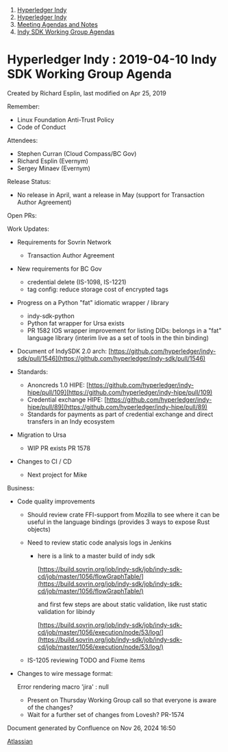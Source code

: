 1. [Hyperledger Indy](index.html)
2. [Hyperledger Indy](Hyperledger-Indy_19464194.html)
3. [Meeting Agendas and Notes](Meeting-Agendas-and-Notes_19464715.html)
4. [Indy SDK Working Group Agendas](Indy-SDK-Working-Group-Agendas_19464232.html)

# Hyperledger Indy : 2019-04-10 Indy SDK Working Group Agenda

Created by Richard Esplin, last modified on Apr 25, 2019

Remember:

- Linux Foundation Anti-Trust Policy
- Code of Conduct

Attendees:

- Stephen Curran (Cloud Compass/BC Gov)
- Richard Esplin (Evernym)
- Sergey Minaev (Evernym)

Release Status:

- No release in April, want a release in May (support for Transaction Author Agreement)

Open PRs:

Work Updates:

- Requirements for Sovrin Network
  
  - Transaction Author Agreement
- New requirements for BC Gov
  
  - credential delete (IS-1098, IS-1221)
  - tag config: reduce storage cost of encrypted tags
- Progress on a Python "fat" idiomatic wrapper / library
  
  - indy-sdk-python
  - Python fat wrapper for Ursa exists
  - PR 1582 IOS wrapper improvement for listing DIDs: belongs in a "fat" language library (interim live as a set of tools in the thin binding)
- Document of IndySDK 2.0 arch: [https://github.com/hyperledger/indy-sdk/pull/1546](https://github.com/hyperledger/indy-sdk/pull/1546)
- Standards:
  
  - Anoncreds 1.0 HIPE: [https://github.com/hyperledger/indy-hipe/pull/109](https://github.com/hyperledger/indy-hipe/pull/109)
  - Credential exchange HIPE: [https://github.com/hyperledger/indy-hipe/pull/89](https://github.com/hyperledger/indy-hipe/pull/89)
  - Standards for payments as part of credential exchange and direct transfers in an Indy ecosystem
- Migration to Ursa
  
  - WIP PR exists PR 1578
- Changes to CI / CD
  
  - Next project for Mike

Business:

- Code quality improvements
  
  - Should review crate FFI-support from Mozilla to see where it can be useful in the language bindings (provides 3 ways to expose Rust objects)
  - Need to review static code analysis logs in Jenkins
    
    - here is a link to a master build of indy sdk
      
      [https://build.sovrin.org/job/indy-sdk/job/indy-sdk-cd/job/master/1056/flowGraphTable/](https://build.sovrin.org/job/indy-sdk/job/indy-sdk-cd/job/master/1056/flowGraphTable/)
      
      and first few steps are about static validation, like rust static validation for libindy
      
      [https://build.sovrin.org/job/indy-sdk/job/indy-sdk-cd/job/master/1056/execution/node/53/log/](https://build.sovrin.org/job/indy-sdk/job/indy-sdk-cd/job/master/1056/execution/node/53/log/)
  - IS-1205 reviewing TODO and Fixme items
- Changes to wire message format:
  
  Error rendering macro 'jira' : null
  
  - Present on Thursday Working Group call so that everyone is aware of the changes?
  - Wait for a further set of changes from Lovesh? PR-1574

Document generated by Confluence on Nov 26, 2024 16:50

[Atlassian](http://www.atlassian.com/)

